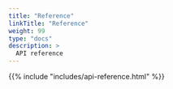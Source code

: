 ```yaml
---
title: "Reference"
linkTitle: "Reference"
weight: 99
type: "docs"
description: >
  API reference
---
```


{{% include "includes/api-reference.html" %}}
